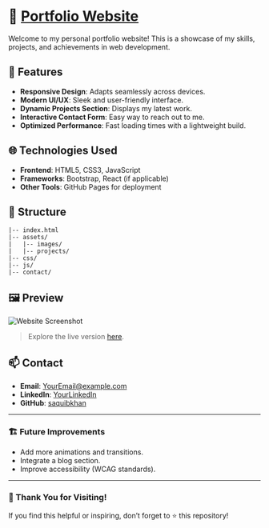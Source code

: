# 🌟 [Portfolio Website](https://saquibkhan413.github.io/portfolio-website/)

Welcome to my personal portfolio website! This is a showcase of my skills, projects, and achievements in web development.

## 🚀 Features

- **Responsive Design**: Adapts seamlessly across devices.
- **Modern UI/UX**: Sleek and user-friendly interface.
- **Dynamic Projects Section**: Displays my latest work.
- **Interactive Contact Form**: Easy way to reach out to me.
- **Optimized Performance**: Fast loading times with a lightweight build.

## 🌐 Technologies Used

- **Frontend**: HTML5, CSS3, JavaScript
- **Frameworks**: Bootstrap, React (if applicable)
- **Other Tools**: GitHub Pages for deployment

## 📂 Structure

```plaintext
|-- index.html  
|-- assets/  
|   |-- images/  
|   |-- projects/  
|-- css/ 
|-- js/   
|-- contact/
```

## 🖼️ Preview

![Website Screenshot](https://media-hosting.imagekit.io//e2cf96a8eadc474a/portfolio%20website.png?Expires=1831009226&Key-Pair-Id=K2ZIVPTIP2VGHC&Signature=K1Z~clbqAmxyFBsudsPPnsS16clJ3l6Q7VULIuMfShbJtDgWewf2KH3gV93u56183De1jbz0Or8H8Puijk~NBbrfbydnvuER848PSeOTYs~yLYjH9p5gbkBknSya8C8bo6ik9nG28By23DyxhUTPNQbPO8XGj~qRt4Xz8DPJRD9dQoywRrn2GWULeSbPivsU0Bmj~PEEbzOdozaDTcOevHB0gHNo6HTeglmqc6zsfVfNIkAiCbyBy3qvt3c1On5h6KWcR3sLaNwg2ZOYy42KvagHBZH7tBbJzVLqbctgji8GHY9af-DBjhQsBfu9E9Q4sU7RL9jICh5DAFx0sYz0iA__)  
> Explore the live version [here](https://aerodectyle.github.io/portfolio/).


## 📫 Contact

- **Email**: [YourEmail@example.com](mailto:khansaquib413@gmail.com)
- **LinkedIn**: [YourLinkedIn](https://linkedin.com/in/YourProfile)
- **GitHub**: [saquibkhan](https://github.com/saquibkhan413)

---

### 🏗️ Future Improvements

- Add more animations and transitions.
- Integrate a blog section.
- Improve accessibility (WCAG standards).

---

### 🎉 Thank You for Visiting!

If you find this helpful or inspiring, don’t forget to ⭐ this repository!
